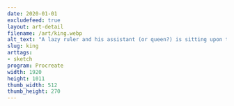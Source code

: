 ```yaml
---
date: 2020-01-01
excludefeed: true
layout: art-detail
filename: /art/king.webp
alt_text: "A lazy ruler and his assistant (or queen?) is sitting upon their throne."
slug: king
arttags:
- sketch
program: Procreate
width: 1920
height: 1011
thumb_width: 512
thumb_height: 270
---
```

